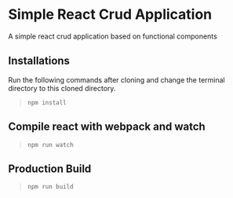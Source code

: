 # Simple React Crud Application
A simple react crud application based on functional components

## Installations

Run the following commands after cloning and change the terminal directory to this cloned directory.

> `npm install`

## Compile react with webpack and watch

> `npm run watch`

## Production Build

> `npm run build`